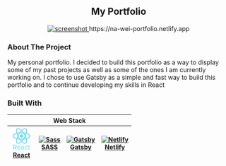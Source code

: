 <!-- ABOUT THE PROJECT -->
  <h2 align="center">My Portfolio</h2>
  <p align="center">
<a href="https://na-wei-portfolio.netlify.app" target="_blank"> <img src="images\portfolio.png" alt="screenshot"> </a>
https://na-wei-portfolio.netlify.app
  </p>

### About The Project
My personal portfolio. I decided to build this portfolio as a way to display some of my past projects as well as some of the ones I am currently working on. I chose to use Gatsby as a simple and fast way to build this portfolio and to continue developing my skills in React


### Built With


<table>
<thead>
<tr>
<th align="center" colspan="5">Web Stack</th>
</tr>
<tr>
<th> <a href="https://reactjs.org/" title="React"><img src="https://raw.githubusercontent.com/devicons/devicon/master/icons/react/react-original-wordmark.svg" alt="react" width="50" height="50"/><br/>React</a></th>
<th align="center"><a href="https://sass-lang.com/" title="Sass"><img src="https://github.com/tomchen/stack-icons/blob/master/logos/sass.svg" alt="Sass" width="50px" height="50px"><br/>SASS</a></th>
<th align="center"><a href="https://www.gatsbyjs.org/" title="Gatsby"><img src="https://github.com/tomchen/stack-icons/blob/master/logos/gatsby.svg" alt="Gatsby" width="50px" height="50px"><br/>Gatsby</a></th>
<th align="center"><a href="https://www.netlify.com/" title="Netlify"><img src="https://github.com/tomchen/stack-icons/blob/master/logos/netlify.svg" alt="Netlify" width="50px" height="50px"><br/>Netlify</a></th>


</tr>
</thead>
</table>
